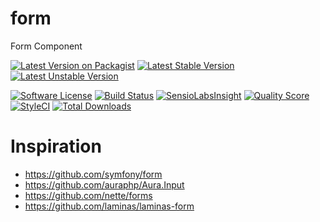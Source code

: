 # form
Form Component

[![Latest Version on Packagist](https://img.shields.io/packagist/v/bytic/form.svg?style=flat-square)](https://packagist.org/packages/bytic/form)
[![Latest Stable Version](https://poser.pugx.org/bytic/form/v/stable)](https://packagist.org/packages/bytic/form)
[![Latest Unstable Version](https://poser.pugx.org/bytic/form/v/unstable)](https://packagist.org/packages/bytic/form)

[![Software License](https://img.shields.io/badge/license-MIT-brightgreen.svg?style=flat-square)](LICENSE)
[![Build Status](https://img.shields.io/travis/ByTIC/framework/master.svg?style=flat-square)](https://travis-ci.org/ByTIC/framework)
[![SensioLabsInsight](https://img.shields.io/sensiolabs/i/6298a2a3-71c5-4dbc-a3d0-a9e3881efa5b.svg?style=flat-square)](https://insight.sensiolabs.com/projects/6298a2a3-71c5-4dbc-a3d0-a9e3881efa5b)
[![Quality Score](https://img.shields.io/scrutinizer/g/bytic/form.svg?style=flat-square)](https://scrutinizer-ci.com/g/bytic/form)
[![StyleCI](https://styleci.io/repos/114482771/shield?branch=master)](https://styleci.io/repos/114482771)
[![Total Downloads](https://img.shields.io/packagist/dt/bytic/form.svg?style=flat-square)](https://packagist.org/packages/bytic/form)


# Inspiration
* https://github.com/symfony/form
* https://github.com/auraphp/Aura.Input
* https://github.com/nette/forms
* https://github.com/laminas/laminas-form